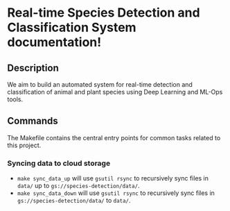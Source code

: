 # Real-time Species Detection and Classification System documentation!

## Description

We aim to build an automated system for real-time detection and classification of animal and plant species using Deep Learning and ML-Ops tools.

## Commands

The Makefile contains the central entry points for common tasks related to this project.

### Syncing data to cloud storage

* `make sync_data_up` will use `gsutil rsync` to recursively sync files in `data/` up to `gs://species-detection/data/`.
* `make sync_data_down` will use `gsutil rsync` to recursively sync files in `gs://species-detection/data/` to `data/`.


